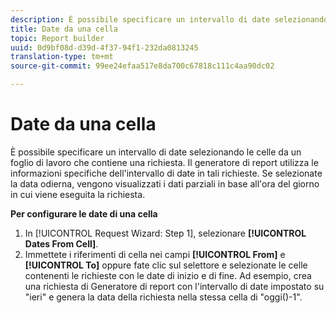 ```yaml
---
description: È possibile specificare un intervallo di date selezionando le celle da un foglio di lavoro che contiene una richiesta. Il generatore di report utilizza le informazioni specifiche dell'intervallo di date in tali richieste. Se selezionate la data odierna, vengono visualizzati i dati parziali in base all'ora del giorno in cui viene eseguita la richiesta.
title: Date da una cella
topic: Report builder
uuid: 0d9bf08d-d39d-4f37-94f1-232da0813245
translation-type: tm+mt
source-git-commit: 99ee24efaa517e8da700c67818c111c4aa90dc02

---
```



# Date da una cella

È possibile specificare un intervallo di date selezionando le celle da un foglio di lavoro che contiene una richiesta. Il generatore di report utilizza le informazioni specifiche dell'intervallo di date in tali richieste. Se selezionate la data odierna, vengono visualizzati i dati parziali in base all'ora del giorno in cui viene eseguita la richiesta.

**Per configurare le date di una cella**

1. In [!UICONTROL Request Wizard: Step 1], selezionare **[!UICONTROL Dates From Cell]**.
1. Immettete i riferimenti di cella nei campi **[!UICONTROL From]** e **[!UICONTROL To]** oppure fate clic sul selettore e selezionate le celle contenenti le richieste con le date di inizio e di fine.
Ad esempio, crea una richiesta di Generatore di report con l'intervallo di date impostato su "ieri" e genera la data della richiesta nella stessa cella di "oggi()-1".
